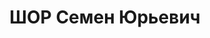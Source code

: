 ---
title: ШОР Семен Юрьевич
description: "Род. в 1905, Одесса, еврей, искл. из ВКП(б) за к.-р. троцкистскую деятельность.\
  \ Проживал: Москва, Большой Афанасьевский пер., д. 5, кв. 25. Преподаватель в Московском\
  \ авиационном институте, профессор, зам. зав. культурно-пропагандистским отделом\
  \ Калининского обкома ВКП(б) и председатель Всесоюзного комитета по делам искусств\
  \ при СНК СССР. \n  Арестован 07.12.1936. Обв. в к.-р. организационной деятельности\
  \ и совершении терактов. Приговор: ВК ВС СССР, 26.10.1937 – ВМН. Расстрелян 26.10.1937,\
  \ г.Москва. \n  Реабилитирован ВК ВС СССР 28.09.1957"
---